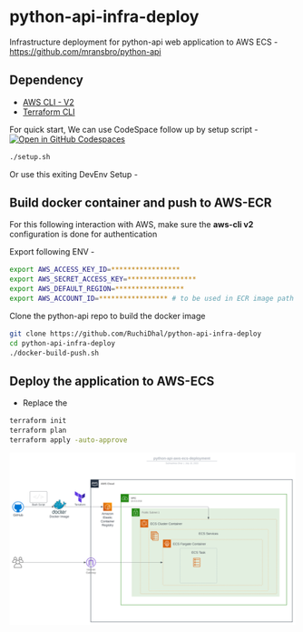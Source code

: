 # python-api-infra-deploy
Infrastructure deployment for python-api web application to AWS ECS - https://github.com/mransbro/python-api

## Dependency 
* [AWS CLI - V2](https://aws.amazon.com/cli/)
* [Terraform CLI](https://developer.hashicorp.com/terraform/cli)

For quick start, We can use CodeSpace follow up by setup script - [![Open in GitHub Codespaces](https://github.com/codespaces/badge.svg)](https://codespaces.new/RuchiDhal/python-api-infra-deploy?quickstart=1)

```bash
./setup.sh
```

Or use this exiting DevEnv Setup - 

## Build docker container and push to AWS-ECR

For this following interaction with AWS, make sure the **aws-cli v2** configuration is done for authentication 

Export following ENV - 

```bash
export AWS_ACCESS_KEY_ID=*****************
export AWS_SECRET_ACCESS_KEY=*****************
export AWS_DEFAULT_REGION=*****************
export AWS_ACCOUNT_ID=***************** # to be used in ECR image path
```

Clone the python-api repo to build the docker image

```bash
git clone https://github.com/RuchiDhal/python-api-infra-deploy
cd python-api-infra-deploy
./docker-build-push.sh
```

## Deploy the application to AWS-ECS 

* Replace the 

```bash
terraform init
terraform plan
terraform apply -auto-approve
```

![](python-api-aws-ecs-deployment.svg)
